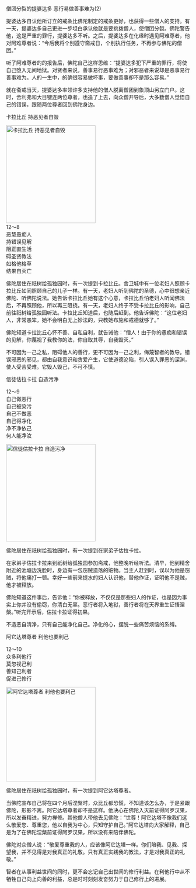 僧团分裂的提婆达多 恶行易做善事难为(2)

提婆达多自认他所订立的戒条比佛陀制定的戒条更好，也获得一些僧人的支持。有一天，提婆达多自己更进一步坦白承认他就是要挑拨僧人，使僧团分裂。佛陀警告他，这是严重的罪行，提婆达多不听。之后，提婆达多在化缘时遇见阿难尊者，他对阿难尊者说：“今后我将个别遵守斋戒日，个别执行任务，不再参与佛陀的僧团。”

听了阿难尊者的的报告后，佛陀自己这样思维：“提婆达多犯下严重的罪行，将使自己堕入无间地狱。对贤者来说，善事易行恶事难为；对邪恶者来说却是恶事易行善事难为。人的一生中，的确很容易做坏事，要做善事却不是那么容易。”

就在斋戒当天，提婆达多率领许多支持他的僧人脱离僧团到象顶山另立门户。这时，舍利弗和大目犍连两位尊者，也追了上去，向众僧开导后，大多数僧人觉悟自己的错误，跟随两位尊者回到佛陀身边。

卡拉比丘 持恶见者自毁


<div class="e2">
<img src="images/fjj-54-1.jpg" width="245" height="267" alt="卡拉比丘 持恶见者自毁"/>
<div>
12～8<br>
 恶慧愚痴人<br>
 持错误见解<br>
 阻正直生活<br>
 碍圣贤教法<br>
 如格他格草<br>
 结果自灭亡
</div>
</div>

佛陀居住在祇树给孤独园时，有一次提到卡拉比丘。舍卫城中有一位老妇人照顾卡拉比丘如同照顾自己的儿子一样。有一天，老妇人听到佛陀的圣德，心中很想亲近佛陀、听佛陀说法。她告诉卡拉比丘她有这个心意，卡拉比丘怕老妇人听闻佛法后，不再照顾他，所以再三阻挠。有一天，老妇人终于不受卡拉比丘的影响，自己前往祇树给孤独园听法。卡拉比丘知道后，也随后赶到。他告诉佛陀：“这位老妇人，非常愚笨，她不会明白无上妙法的，只教她布施和戒德就够了。”

佛陀知道卡拉比丘心怀不善、自私自利，就告诫他：“僧人！由于你的愚痴和错误的见解，你蔑视了我教你的法，你自取其辱，自我毁灭。”

不可因为一己之私，阻碍他人的善行，更不可因为一己之利，侮蔑智者的教导。错误邪恶的邪见，都由自我意识和贪爱产生，它使道德沦陷，引人误入罪恶的深渊，使人受苦受难。它毁人毁己，不可不慎。



信徒估拉卡拉 自造污净


<div class="e2">
<div>
 <p class="p13-5">12～9<br>
 自己做恶行<br>
 自己被染污<br>
 自己不做恶<br>
 自己得净化<br>
 净不净依己<br>
 何人能净汝</p> 
</div>
<img src="images/fjj-54-2.jpg" width="245" height="266" alt="信徒估拉卡拉 自造污净"/>
</div>

佛陀居住在祇树给孤独园时，有一次提到在家弟子估拉卡拉。

在家弟子估拉卡拉来到祇树给孤独园参加斋戒，他整晚听经听法。清早，他到精舍附近的池塘边洗脸时，身边有一包窃贼遗落的赃物。当主人赶到时，误以为他是窃贼，将他痛打一顿。幸好一些前来提水的妇人认识他，替他作证，证明他不是贼，他才被释放。

佛陀知道这件事后，告诉他：“你被释放，不仅仅是那些妇人的作证，也是因为事实上你并没有偷窃，你清白无辜。恶行者将入地狱，善行者将在天界重生证悟涅槃。”听完开示后，估拉卡拉证得初果。

不造恶自清净，只有自己能净化自己。净化的心，摆脱一些痛苦烦恼的系缚。



阿它达塔尊者 利他也要利己


<div class="e2">
<div>
 <p class="p13-5">12～10<br>
 众多利他行<br>
 莫忽视己利<br>
 善知己利者<br>
 促进己修行<br>
 </p> 
</div>
<img src="images/fjj-54-3.jpg" width="245" height="258" alt="阿它达塔尊者 利他也要利己"/>
</div>

佛陀居住在祇树给孤独园时，有一次提到阿它达塔尊者。

当佛陀宣布自己将在四个月后涅槃时，众比丘都恐慌，不知道该怎么办，于是紧跟佛陀，形影不离。阿它达塔尊者却不是这样。他决心在佛陀入灭前证得阿罗汉果，所以发奋精进，努力禅修。其他僧人带他去见佛陀：“世尊！阿它达塔不像我们这么敬爱您、尊重您，他以自我为中心，只知守护自己。”阿它达塔向大家解释，自己是为了在佛陀涅槃前证得阿罗汉果，所以没有来陪伴佛陀。

佛陀对众僧人说：“敬爱尊重我的人，应该像阿它达塔一样。你们陪我、见我、探望我，并不见得是对我真正的礼敬。只有真正实践我的教法，才是对我真正的礼敬。”

智者在从事利益世间的同时，更不会忘记自己出世间的修行利益。在利他行中从不牺牲自己向上向善的利益，总是时时刻刻发奋努力于自己修行上的进展。
